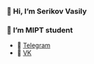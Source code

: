 
### 👋 Hi, I’m Serikov Vasily
### 👀 I’m MIPT student 


- 💌 [Telegram](https://t.me/VasilySer)
- 💬 [VK](vk.com/idvasup)

<!---
serikov1/serikov1 is a ✨ special ✨ repository because its `README.md` (this file) appears on your GitHub profile.
You can click the Preview link to take a look at your changes.
--->
